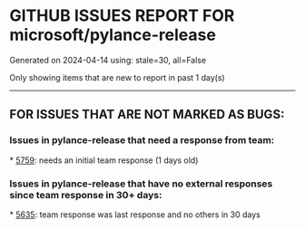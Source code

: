 
# GITHUB ISSUES REPORT FOR microsoft/pylance-release


Generated on 2024-04-14 using: stale=30, all=False


Only showing items that are new to report in past 1 day(s)


---

## FOR ISSUES THAT ARE NOT MARKED AS BUGS:


### Issues in pylance-release that need a response from team:


\* [5759](https://github.com/microsoft/pylance-release/issues/5759 "Support  standard for `python.analysis.typeCheckingMode` "): needs an initial team response (1 days old)

### Issues in pylance-release that have no external responses since team response in 30+ days:


\* [5635](https://github.com/microsoft/pylance-release/issues/5635 "Pylance extension changes how newlines are formatted"): team response was last response and no others in 30 days
